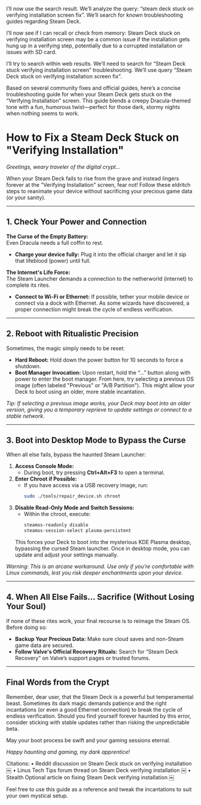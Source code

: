 I’ll now use the search result. We’ll analyze the query: “steam deck stuck on verifying installation screen fix”. We’ll search for known troubleshooting guides regarding Steam Deck.

I’ll now see if I can recall or check from memory: Steam Deck stuck on verifying installation screen may be a common issue if the installation gets hung up in a verifying step, potentially due to a corrupted installation or issues with SD card.

I’ll try to search within web results. We’ll need to search for “Steam Deck stuck verifying installation screen” troubleshooting. We’ll use query “Steam Deck stuck on verifying installation screen fix”.

Based on several community fixes and official guides, here’s a concise troubleshooting guide for when your Steam Deck gets stuck on the “Verifying Installation” screen. This guide blends a creepy Dracula-themed tone with a fun, humorous twist—perfect for those dark, stormy nights when nothing seems to work.

# How to Fix a Steam Deck Stuck on "Verifying Installation"

*Greetings, weary traveler of the digital crypt…*

When your Steam Deck fails to rise from the grave and instead lingers forever at the "Verifying Installation" screen, fear not! Follow these eldritch steps to reanimate your device without sacrificing your precious game data (or your sanity).

---

## 1. Check Your Power and Connection

**The Curse of the Empty Battery:**  
Even Dracula needs a full coffin to rest.  
- **Charge your device fully:** Plug it into the official charger and let it sip that lifeblood (power) until full.

**The Internet's Life Force:**  
The Steam Launcher demands a connection to the netherworld (internet) to complete its rites.
- **Connect to Wi-Fi or Ethernet:** If possible, tether your mobile device or connect via a dock with Ethernet. As some wizards have discovered, a proper connection might break the cycle of endless verification.

---

## 2. Reboot with Ritualistic Precision

Sometimes, the magic simply needs to be reset:
- **Hard Reboot:** Hold down the power button for 10 seconds to force a shutdown.
- **Boot Manager Invocation:** Upon restart, hold the “...” button along with power to enter the boot manager. From here, try selecting a previous OS image (often labeled "Previous" or "A/B Partition"). This might allow your Deck to boot using an older, more stable incantation.

*Tip: If selecting a previous image works, your Deck may boot into an older version, giving you a temporary reprieve to update settings or connect to a stable network.*

---

## 3. Boot into Desktop Mode to Bypass the Curse

When all else fails, bypass the haunted Steam Launcher:
1. **Access Console Mode:**  
   - During boot, try pressing **Ctrl+Alt+F3** to open a terminal.
2. **Enter Chroot if Possible:**  
   - If you have access via a USB recovery image, run:
     ```bash
     sudo ./tools/repair_device.sh chroot
     ```
3. **Disable Read-Only Mode and Switch Sessions:**  
   - Within the chroot, execute:
     ```bash
     steamos-readonly disable
     steamos-session-select plasma-persistent
     ```
   This forces your Deck to boot into the mysterious KDE Plasma desktop, bypassing the cursed Steam launcher. Once in desktop mode, you can update and adjust your settings manually.

*Warning: This is an arcane workaround. Use only if you’re comfortable with Linux commands, lest you risk deeper enchantments upon your device.*

---

## 4. When All Else Fails… Sacrifice (Without Losing Your Soul)

If none of these rites work, your final recourse is to reimage the Steam OS. Before doing so:
- **Backup Your Precious Data:** Make sure cloud saves and non-Steam game data are secured.
- **Follow Valve's Official Recovery Rituals:** Search for “Steam Deck Recovery” on Valve’s support pages or trusted forums.

---

## Final Words from the Crypt

Remember, dear user, that the Steam Deck is a powerful but temperamental beast. Sometimes its dark magic demands patience and the right incantations (or even a good Ethernet connection) to break the cycle of endless verification. Should you find yourself forever haunted by this error, consider sticking with stable updates rather than risking the unpredictable beta.

May your boot process be swift and your gaming sessions eternal.

*Happy haunting and gaming, my dark apprentice!*

Citations:
	•	Reddit discussion on Steam Deck stuck on verifying installation  ￼
	•	Linus Tech Tips forum thread on Steam Deck verifying installation  ￼
	•	Stealth Optional article on fixing Steam Deck verifying installation  ￼

Feel free to use this guide as a reference and tweak the incantations to suit your own mystical setup.